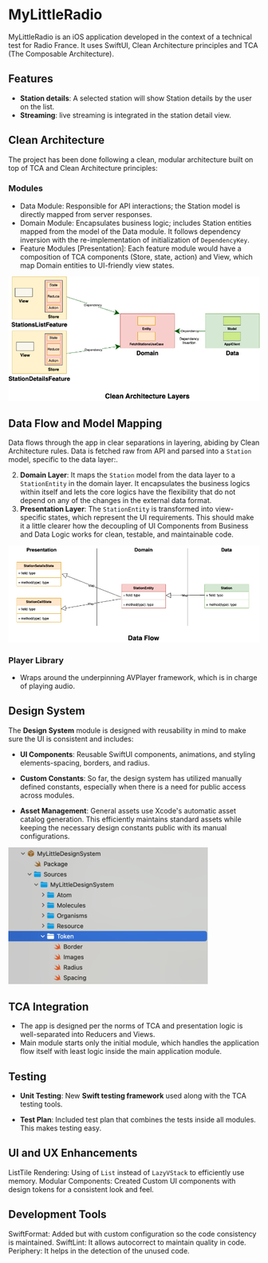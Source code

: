 # MyLittleRadio

MyLittleRadio is an iOS application developed in the context of a technical test for Radio France. It uses SwiftUI, Clean Architecture principles and TCA (The Composable Architecture).

## Features

- **Station details**: A selected station will show Station details by the user on the list.
- **Streaming**: live streaming is integrated in the station detail view.

## Clean Architecture

The project has been done following a clean, modular architecture built on top of TCA and Clean Architecture principles:

### Modules

- Data Module: Responsible for API interactions; the Station model is directly mapped from server responses.
- Domain Module: Encapsulates business logic; includes Station entities mapped from the model of the Data module. It follows dependency inversion with the re-implementation of initialization of `DependencyKey`.
- Feature Modules [Presentation]: Each feature module would have a composition of TCA components (Store, state, action) and View, which map Domain entities to UI-friendly view states.

<img src="Images/CleanLittleRadio.drawio.png" >

## Data Flow and Model Mapping

Data flows through the app in clear separations in layering, abiding by Clean Architecture rules. Data is fetched raw from API and parsed into a `Station` model, specific to the data layer:.

2. **Domain Layer**: It maps the `Station` model from the data layer to a `StationEntity` in the domain layer. It encapsulates the business logics within itself and lets the core logics have the flexibility that do not depend on any of the changes in the external data format.
3. **Presentation Layer**: The `StationEntity` is transformed into view-specific states, which represent the UI requirements. This should make it a little clearer how the decoupling of UI Components from Business and Data Logic works for clean, testable, and maintainable code.

<img src="Images/LittleDataFlow.drawio.png" >

### Player Library

* Wraps around the underpinning AVPlayer framework, which is in charge of playing audio.

## Design System

The **Design System** module is designed with reusability in mind to make sure the UI is consistent and includes:

- **UI Components**: Reusable SwiftUI components, animations, and styling elements-spacing, borders, and radius.

- **Custom Constants**: So far, the design system has utilized manually defined constants, especially when there is a need for public access across modules.

- **Asset Management**: General assets use Xcode's automatic asset catalog generation. This efficiently maintains standard assets while keeping the necessary design constants public with its manual configurations.

<img src="Images/designsystem.png" width="400" >

## TCA Integration

- The app is designed per the norms of TCA and presentation logic is well-separated into Reducers and Views.
- Main module starts only the initial module, which handles the application flow itself with least logic inside the main application module.

## Testing

- **Unit Testing**: New **Swift testing framework** used along with the TCA testing tools.

- **Test Plan**: Included test plan that combines the tests inside all modules. This makes testing easy.

## UI and UX Enhancements

ListTile Rendering: Using of `List` instead of `LazyVStack` to efficiently use memory.
Modular Components: Created Custom UI components with design tokens for a consistent look and feel.

## Development Tools

SwiftFormat: Added but with custom configuration so the code consistency is maintained.
SwiftLint: It allows autocorrect to maintain quality in code.
Periphery: It helps in the detection of the unused code.
